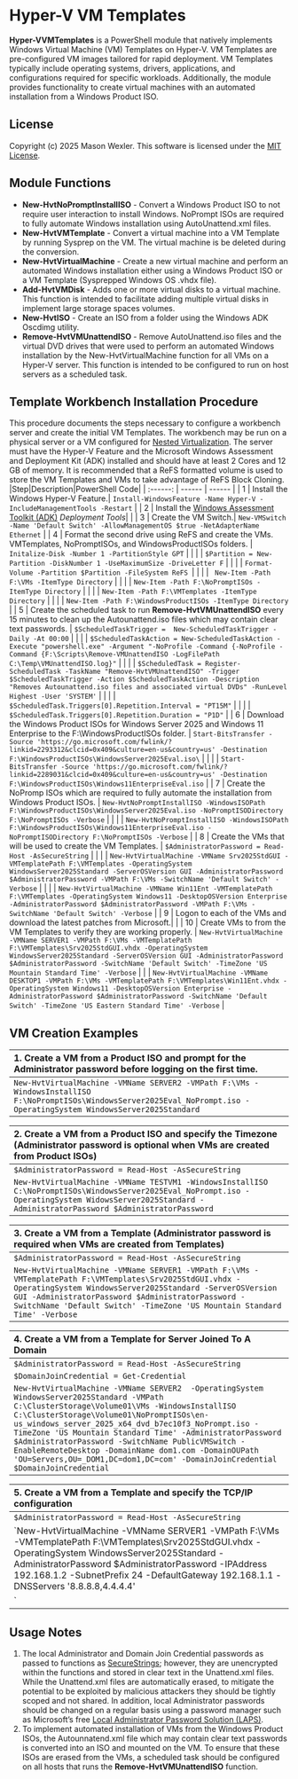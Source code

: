 # Hyper-V VM Templates
__Hyper-VVMTemplates__ is a PowerShell module that natively implements Windows Virtual Machine (VM) Templates on Hyper-V. VM Templates are pre-configured VM images tailored for rapid deployment. VM Templates typically include operating systems, drivers, applications, and configurations required for specific workloads. Additionally, the module provides functionality to create virtual machines with an automated installation from a Windows Product ISO.
## License
Copyright (c) 2025 Mason Wexler.  This software is licensed under the [MIT License](https://github.com/mhwexler/Hyper-VVMTemplates/blob/main/LICENSE).
## Module Functions
- __New-HvtNoPromptInstallISO__ - Convert a Windows Product ISO to not require user interaction to install Windows.  NoPrompt ISOs are required to fully automate Windows installation using AutoUnattend.xml files.
- __New-HvtVMTemplate__ - Convert a virtual machine into a VM Template by running Sysprep on the VM. The virtual machine
    is be deleted during the conversion.
- __New-HvtVirtualMachine__ - Create a new virtual machine and perform an automated Windows installation either using a
    Windows Product ISO or a VM Template (Sysprepped Windows OS .vhdx file).
- __Add-HvtVMDisk__ - Adds one or more virtual disks to a virtual machine.  This function is intended to facilitate adding
    multiple virtual disks in implement large storage spaces volumes.
- __New-HvtISO__ - Create an ISO from a folder using the Windows ADK Oscdimg utility.
- __Remove-HvtVMUnattendISO__ - Remove AutoUnattend.iso files and the virtual DVD drives that were used to perform an automated Windows installation by the New-HvtVirtualMachine function for all VMs on a Hyper-V server.  This function is intended to be configured to run on host servers as a scheduled task.

## Template Workbench Installation Procedure
This procedure documents the steps necessary to configure a workbench server and create the initial VM Templates. The workbench may be run on a physical server or a VM configured for [Nested Virtualization](https://learn.microsoft.com/en-us/virtualization/hyper-v-on-windows/user-guide/enable-nested-virtualization). The server must have the Hyper-V Feature and the Microsoft Windows Assessment and Deployment Kit (ADK) installed and should have at least 2 Cores and 12 GB of memory.  It is recommended that a ReFS formatted volume is used to store the VM Templates and VMs to take advantage of ReFS Block Cloning.
|Step|Description|PowerShell Code|
| :------: | ------ | ------ |
| 1 | Install the Windows Hyper-V Feature.| `Install-WindowsFeature -Name Hyper-V -IncludeManagementTools -Restart` |
| 2 | Install the [Windows Assessment Toolkit (ADK)](https://learn.microsoft.com/en-us/windows-hardware/get-started/adk-install) _Deployment Tools_| |
| 3 | Create the VM Switch.| `New-VMSwitch -Name 'Default Switch' -AllowManagementOS $true -NetAdapterName Ethernet` |
| 4 | Format the second drive using ReFS and create the VMs. VMTemplates, NoPromptISOs, and WindowsProductISOs folders. | `Initalize-Disk -Number 1 -PartitionStyle GPT` |
| | | `$Partition = New-Partition -DiskNumber 1 -UseMaximumSize -DriveLetter F` |
| | | `Format-Volume -Partition $Partition -FileSystem ReFS `|
| | | ` New-Item -Path F:\VMs -ItemType Directory` |
| | | `New-Item -Path F:\NoPromptISOs -ItemType Directory` |
| | | `New-Item -Path F:\VMTemplates -ItemType Directory` |
| | | `New-Item -Path F:\WindowsProductISOs -ItemType Directory` |
| 5 | Create the scheduled task to run __Remove-HvtVMUnattendISO__ every 15 minutes to clean up the Autounattend.iso files which may contain clear text passwords. | `$ScheduledTaskTrigger =  New-ScheduledTaskTrigger -Daily -At 00:00` |
| | | `$ScheduledTaskAction = New-ScheduledTaskAction -Execute "powershell.exe" -Argument "-NoProfile -Command {-NoProfile -Command {F:\Scripts\Remove-VMUnattendISO -LogFilePath C:\Temp\VMUnattendISO.log}"` |
| | | `$ScheduledTask = Register-ScheduledTask -TaskName "Remove-HvtVMUnattendISO" -Trigger $ScheduledTaskTrigger -Action $ScheduledTaskAction -Description "Removes Autounattend.iso files and associated virtual DVDs" -RunLevel Highest -User 'SYSTEM'` |
| | | `$ScheduledTask.Triggers[0].Repetition.Interval = "PT15M"` |
| | | `$ScheduledTask.Triggers[0].Repetition.Duration = "P1D"` |
| 6 | Download the Windows Product ISOs for Windows Server 2025 and Windows 11 Enterprise to the F:\WindowsProductISOs folder. | `Start-BitsTransfer -Source 'https://go.microsoft.com/fwlink/?linkid=2293312&clcid=0x409&culture=en-us&country=us' -Destination F:\WindowsProductISOs\WindowsServer2025Eval.iso\` |
| | | `Start-BitsTransfer -Source 'https://go.microsoft.com/fwlink/?linkid=2289031&clcid=0x409&culture=en-us&country=us' -Destination F:\WindowsProductISOs\Windows11EnterpriseEval.iso` |
| 7 | Create the NoPromp ISOs which are required to fully automate the installation from Windows Product ISOs. | `New-HvtNoPromptInstallISO -WindowsISOPath F:\WindowsProductISOs\WindowsServer2025Eval.iso -NoPromptISODirectory F:\NoPromptISOs -Verbose` |
| | | `New-HvtNoPromptInstallISO -WindowsISOPath F:\WindowsProductISOs\Windows11EnterpriseEval.iso -NoPromptISODirectory F:\NoPromptISOs -Verbose` |
| 8 | Create the VMs that will be used to create the VM Templates. | `$AdministratorPassword = Read-Host -AsSecureString` |
 | | | `New-HvtVirtualMachine -VMName Srv2025StdGUI -VMTemplatePath F:\VMTemplates -OperatingSystem WindowsServer2025Standard -ServerOSVersion GUI -AdministratorPassword $AdministratorPassword -VMPath F:\VMs -SwitchName 'Default Switch' -Verbose` |
| | | `New-HvtVirtualMachine -VMName Win11Ent -VMTemplatePath F:\VMTemplates -OperatingSystem Windows11 -DesktopOSVersion Enterprise -AdministratorPassword $AdministratorPassword -VMPath F:\VMs -SwitchName 'Default Switch' -Verbose` |
| 9 | Logon to each of the VMs and download the latest patches from Microsoft.| |
| 10 | Create VMs to from the VM Templates to verify they are working properly. | `New-HvtVirtualMachine -VMName SERVER1 -VMPath F:\VMs -VMTemplatePath F:\VMTemplates\Srv2025StdGUI.vhdx -OperatingSystem WindowsServer2025Standard -ServerOSVersion GUI -AdministratorPassword $AdministratorPassword -SwitchName 'Default Switch' -TimeZone 'US Mountain Standard Time' -Verbose`
| | | `New-HvtVirtualMachine -VMName DESKTOP1 -VMPath F:\VMs -VMTemplatePath F:\VMTemplates\Win11Ent.vhdx -OperatingSystem Windows11 -DesktopOSVersion Enterprise -AdministratorPassword $AdministratorPassword -SwitchName 'Default Switch' -TimeZone 'US Eastern Standard Time' -Verbose` | 

## VM Creation Examples
| 1. Create a VM from a Product ISO and prompt for the Administrator password before logging on the first time. |
| :------ | 
| `New-HvtVirtualMachine -VMName SERVER2 -VMPath F:\VMs -WindowsInstallISO F:\NoPromptISOs\WindowsServer2025Eval_NoPrompt.iso -OperatingSystem WindowsServer2025Standard` |

| 2. Create a VM from a Product ISO and specify the Timezone (Administrator password is optional when VMs are created from Product ISOs) |
| :------ | 
| `$AdministratorPassword = Read-Host -AsSecureString` |
| `New-HvtVirtualMachine -VMName TESTVM1 -WindowsInstallISO C:\NoPromptISOs\WindowsServer2025Eval_NoPrompt.iso -OperatingSystem WidowsServer2025Standard -AdministratorPassword $AdministratorPassword` |

| 3. Create a VM from a Template (Administrator password is required when VMs are created from Templates) |
| :------ | 
| `$AdministratorPassword = Read-Host -AsSecureString` |
| `New-HvtVirtualMachine -VMName SERVER1 -VMPath F:\VMs -VMTemplatePath F:\VMTemplates\Srv2025StdGUI.vhdx -OperatingSystem WindowsServer2025Standard -ServerOSVersion GUI -AdministratorPassword $AdministratorPassword -SwitchName 'Default Switch' -TimeZone 'US Mountain Standard Time' -Verbose` |

| 4. Create a VM from a Template for Server Joined To A Domain |
| :------ |
| `$AdministratorPassword = Read-Host -AsSecureString` |
| `$DomainJoinCredential = Get-Credential` |
| `New-HvtVirtualMachine -VMName SERVER2  -OperatingSystem WindowsServer2025Standard -VMPath C:\ClusterStorage\Volume01\VMs -WindowsInstallISO C:\ClusterStorage\Volume01\NoPromptISOs\en-us_windows_server_2025_x64_dvd_b7ec10f3_NoPrompt.iso -TimeZone 'US Mountain Standard Time' -AdministratorPassword $AdministratorPassword -SwitchName PublicVMSwitch -EnableRemoteDesktop -DomainName dom1.com -DomainOUPath 'OU=Servers,OU=_DOM1,DC=dom1,DC=com' -DomainJoinCredential $DomainJoinCredential` |

| 5. Create a VM from a Template and specify the TCP/IP configuration |
| :------ |
| `$AdministratorPassword = Read-Host -AsSecureString` |
| `New-HvtVirtualMachine -VMName SERVER1 -VMPath F:\VMs -VMTemplatePath F:\VMTemplates\Srv2025StdGUI.vhdx -OperatingSystem WindowsServer2025Standard -AdministratorPassword $AdministratorPassword -IPAddress 192.168.1.2 -SubnetPrefix 24 -DefaultGateway 192.168.1.1 -DNSServers '8.8.8.8,4.4.4.4'
` |
## Usage Notes
1. The local Administrator and Domain Join Credential passwords as passed to functions as [SecureStrings](https://learn.microsoft.com/en-us/dotnet/fundamentals/runtime-libraries/system-security-securestring); however, they are unencrypted within the functions and stored in clear text in the Unattend.xml files.  While the Unattend.xml files are automatically erased, to mitigate the potential to be exploited by malicious attackers they should be tightly scoped and not shared.  In addition, local Administrator passwords should be changed on a regular basis using a password manager such as Microsoft’s free [Local Administrator Password Solution (LAPS)]( https://www.microsoft.com/en-us/download/details.aspx?id=46899&gt&msockid=11ce442110d26fae2654515411ad6eb1).
2. To implement automated installation of VMs from the Windows Product ISOs, the Autounnatend.xml file which may contain clear text passwords is converted into an ISO and mounted on the VM.  To ensure that these ISOs are erased from the VMs, a scheduled task should be configured on all hosts that runs the __Remove-HvtVMUnattendISO__ function.








